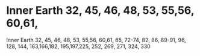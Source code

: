 # Inner Earth 32, 45, 46, 48, 53, 55,56, 60,61,

Inner Earth 32, 45, 46, 48, 53, 55,56, 60,61,
65, 72-74, 82, 86, 89-91, 96, 128,
144, 163,166,182, 195,197,225,
252, 269, 271, 324, 330